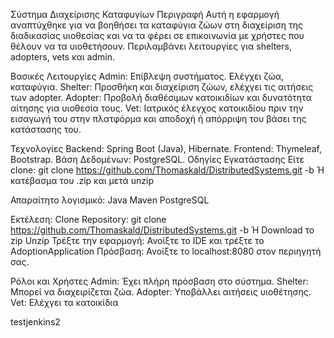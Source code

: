 Σύστημα Διαχείρισης Καταφυγίων
Περιγραφή
Αυτή η εφαρμογή αναπτύχθηκε για να βοηθήσει τα καταφύγια ζώων στη διαχείριση της διαδικασίας υιοθεσίας και να τα φέρει σε επικοινωνία με χρήστες που θέλουν να τα υιοθετήσουν. Περιλαμβάνει λειτουργίες για shelters, adopters, vets και admin.

Βασικές Λειτουργίες
Admin: Επίβλεψη συστήματος. Ελέγχει ζώα, καταφύγια.
Shelter: Προσθήκη και διαχείριση ζώων, ελέχγει τις αιτήσεις των adopter.
Adopter: Προβολή διαθέσιμων κατοικιδίων και δυνατότητα αίτησης για υιοθεσία τους.
Vet: Ιατρικός έλεγχος κατοικιδίου πριν την εισαγωγή του στην πλατφόρμα και αποδοχή ή απόρριψη του βάσει της κατάστασης του.

Τεχνολογίες
Backend: Spring Boot (Java), Hibernate.
Frontend: Thymeleaf, Bootstrap.
Βάση Δεδομένων: PostgreSQL.
Οδηγίες Εγκατάστασης
Είτε clone: git clone https://github.com/Thomaskald/DistributedSystems.git -b 
Ή κατέβασμα του .zip και μετά unzip

Απαραίτητο λογισμικό:
Java 
Maven
PostgreSQL

Εκτέλεση:
Clone Repository:
git clone https://github.com/Thomaskald/DistributedSystems.git -b 
Ή
Download το zip
Unzip
Τρέξτε την εφαρμογή:
Ανοίξτε το IDE και τρέξτε το AdoptionApplication
Πρόσβαση: Ανοίξτε το localhost:8080 στον περιηγητή σας.

Ρόλοι και Χρήστες
Admin: Έχει πλήρη πρόσβαση στο σύστημα.
Shelter: Μπορεί να διαχειρίζεται ζώα.
Adopter: Υποβάλλει αιτήσεις υιοθέτησης.
Vet: Ελέχγει τα κατοικίδια

testjenkins2